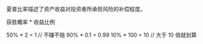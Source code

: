 
夏普比率描述了资产收益对投资者所承担风险的补偿程度。

获胜概率 * 收益比例

50% * 2 = 1  // 不赚不赔
90% * 0.1 = 0.99
10% * 100 = 10 // 大于 10 倍就划算
